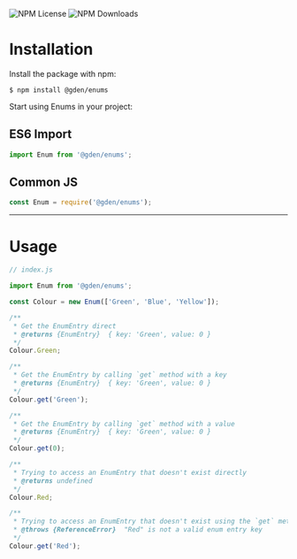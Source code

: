 ![NPM License](https://img.shields.io/npm/l/@gden/enums?label=)
![NPM Downloads](https://img.shields.io/npm/dw/@gden/enums?label=)

# Installation

Install the package with npm:

```shell
$ npm install @gden/enums
```

Start using Enums in your project:

## ES6 Import

```js
import Enum from '@gden/enums';
```

## Common JS

```js
const Enum = require('@gden/enums');
```

---

# Usage

```js
// index.js

import Enum from '@gden/enums';

const Colour = new Enum(['Green', 'Blue', 'Yellow']);

/**
 * Get the EnumEntry direct
 * @returns {EnumEntry}  { key: 'Green', value: 0 }
 */
Colour.Green;

/**
 * Get the EnumEntry by calling `get` method with a key
 * @returns {EnumEntry}  { key: 'Green', value: 0 }
 */
Colour.get('Green');

/**
 * Get the EnumEntry by calling `get` method with a value
 * @returns {EnumEntry}  { key: 'Green', value: 0 }
 */
Colour.get(0);

/**
 * Trying to access an EnumEntry that doesn't exist directly
 * @returns undefined
 */
Colour.Red;

/**
 * Trying to access an EnumEntry that doesn't exist using the `get` method
 * @throws {ReferenceError}  "Red" is not a valid enum entry key
 */
Colour.get('Red');
```
